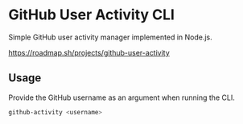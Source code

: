 # GitHub User Activity CLI

Simple GitHub user activity manager implemented in Node.js.

https://roadmap.sh/projects/github-user-activity

## Usage

Provide the GitHub username as an argument when running the CLI.

```bash
github-activity <username>
```
